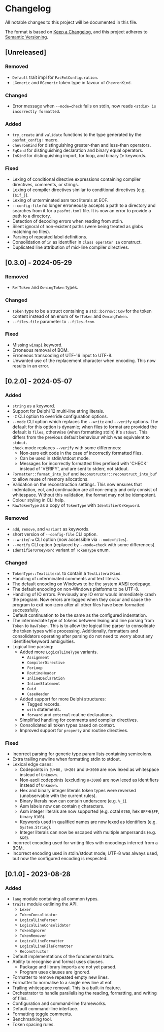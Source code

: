 # Changelog

All notable changes to this project will be documented in this file.

The format is based on [Keep a Changelog](https://keepachangelog.com/en/1.0.0/),
and this project adheres to [Semantic Versioning](https://semver.org/spec/v2.0.0.html).

## [Unreleased]

### Removed

- `Default` trait impl for `PasFmtConfiguration`.
- `LGeneric` and `RGeneric` token type in favour of `ChevronKind`.

### Changed

- Error message when `--mode=check` fails on stdin, now reads `<stdin> is incorrectly formatted`.

### Added

- `try_create` and `validate` functions to the type generated by the `pasfmt_config!` macro.
- `ChevronKind` for distinguishing greater-than and less-than operators.
- `EqKind` for distinguishing declaration and binary equal operators.
- `InKind` for distinguishing import, for loop, and binary `In` keywords.

### Fixed

- Lexing of conditional directive expressions containing compiler directives, comments, or strings.
- Lexing of compiler directives similar to conditional directives (e.g. `{$if_}`).
- Lexing of unterminated asm text literals at EOF.
- `--config-file` no longer erroneously accepts a path to a directory and searches from it for a
  `pasfmt.toml` file. It is now an error to provide a path to a directory.
- Detection of decoding errors when reading from stdin.
- Silent ignoral of non-existent paths (were being treated as globs matching no files).
- Parsing of repeated label definitions.
- Consolidation of `in` as identifier in `class operator In` construct.
- Duplicated line attribution of mid-line compiler directives.

## [0.3.0] - 2024-05-29

### Removed

- `RefToken` and `OwningToken` types.

### Changed

- `Token` type to be a struct containing a `std::borrow::Cow` for the token content instead of
  an enum of `RefToken` and `OwningToken`.
- `--files-file` parameter to `--files-from`.

### Fixed

- Missing `winapi` keyword.
- Erroneous removal of BOM.
- Erroneous transcoding of UTF-16 input to UTF-8.
- Unwanted use of the replacement character when encoding. This now results in an error.

## [0.2.0] - 2024-05-07

### Added

- `string` as a keyword.
- Support for Delphi 12 multi-line string literals.
- `-C` CLI option to override configuration options.
- `--mode` CLI option which replaces the `--write` and `--verify` options.
  The default for this option is dynamic; when files to format are provided the default is `files`,
  otherwise (when formatting stdin) it's `stdout`. This differs from the previous default behaviour
  which was equivalent to `stdout`. <br/>
  `check` mode replaces `--verify` with some differences:
  - Non-zero exit code in the case of incorrectly formatted files.
  - Can be used in stdin/stdout mode.
  - Messages for incorrectly formatted files prefixed with 'CHECK' instead of 'VERIFY', and are
    sent to stderr, not stdout.
- `Formatter::format_into_buf` and `Reconstructor::reconstruct_into_buf` to allow reuse of memory
  allocations.
- Validation on the reconstruction settings. This now ensures that indentation, eol, and continuation
  are all non-empty and only consist of whitespace. Without this validation, the format may not be
  idempotent.
- Colour styling in CLI help.
- `RawTokenType` as a copy of `TokenType` with `IdentifierOrKeyword`.

### Removed

- `add`, `remove`, and `variant` as keywords.
- short version of `--config-file` CLI option.
- `--write`/`-w` CLI option (now accessible via `--mode=files`).
- `--verify` CLI option (replaced by `--mode=check` with some differences).
- `IdentifierOrKeyword` variant of `TokenType` enum.

### Changed

- `TokenType::TextLiteral` to contain a `TextLiteralKind`.
- Handling of unterminated comments and text literals.
- The default encoding on Windows to be the system ANSI codepage.
- The default encoding on non-Windows platforms to be UTF-8.
- Handling of IO errors. Previously any IO error would immediately crash the program.
  Now errors are logged when they occur and cause the program to exit non-zero after
  all other files have been formatted successfully.
- Default continuation to be the same as the configured indentation.
- The intermediate type of tokens between lexing and line parsing from `Token` to `RawToken`.
  This is to allow the logical line parser to consolidate the token types while processing.
  Additionally, formatters and consolidators operating after parsing do not need to worry about
  any identifier/keyword ambiguities.
- Logical line parsing:
  - Added more `LogicalLineType` variants.
    - `Assignment`
    - `CompilerDirective`
    - `ForLoop`
    - `RoutineHeader`
    - `InlineDeclaration`
    - `InlineStatement`
    - `Guid`
    - `CaseHeader`
  - Added support for more Delphi structures:
    - Tagged records.
    - `with` statements.
    - `forward` and `external` routine declarations.
  - Simplified handling for comments and compiler directives.
  - Consolidated all token types based on context.
  - Improved support for `property` and routine directives.

### Fixed

- Incorrect parsing for generic type param lists containing semicolons.
- Extra trailing newline when formatting stdin to stdout.
- Lexical edge cases:
  - Codepoints in `[U+00, U+20)` and `U+3000` are now lexed as whitespace instead of `Unknown`.
  - Non-ascii codepoints (excluding `U+3000`) are now lexed as identifiers instead of `Unknown`.
  - Hex and binary integer literals token types were reversed (unobservable with the current rules).
  - Binary literals now can contain underscore (e.g. `%_1`).
  - Asm labels now can contain `@` characters.
  - Asm integer literals are now supported (e.g. octal `076O`, hex `0FFH`/`$FF`, binary `010B`).
  - Keywords used in qualified names are now lexed as identifiers (e.g. `System.String`).
  - Integer literals can now be escaped with multiple ampersands (e.g. `&&0`).
- Incorrect encoding used for writing files with encodings inferred from a BOM.
- Incorrect encoding used in stdin/stdout mode; UTF-8 was always used, but now the configured
  encoding is respected.

## [0.1.0] - 2023-08-28

### Added

- `lang` module containing all common types.
- `traits` module outlining the API.
  - `Lexer`
  - `TokenConsolidator`
  - `LogicalLineParser`
  - `LogicalLineConsolidator`
  - `TokenIgnorer`
  - `TokenRemover`
  - `LogicalLineFormatter`
  - `LogicalLineFileFormatter`
  - `Reconstructor`
- Default implementations of the fundamental traits.
- Ability to recognise and format uses clauses.
  - Package and library imports are not yet parsed.
  - Program uses clauses are ignored.
- Formatter to remove repeated empty new lines.
- Formatter to normalise to a single new line at eof.
- Trailing whitespace removal. This is a built-in feature.
- Orchestrator to handle parallelising the reading, formatting, and writing of files.
- Configuration and command-line frameworks.
- Default command-line interface.
- Formatting toggle comments.
- Benchmarking tool.
- Token spacing rules.
